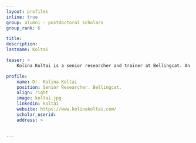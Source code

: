 ```yaml
---
layout: profiles
inline: true
group: alumni - postdoctoral scholars
group_rank: 6

title: 
description: 
lastname: Koltai

teaser: >
    Kolina Koltai is a senior researcher and trainer at Bellingcat. An expert in how sociotechnical systems influence the decision making of social groups, she received her PhD from the University of Texas's School of Information, has previously worked at the Center for an Informed Public at the University of Washington.

profile:
    name: Dr. Kolina Koltai
    position: Senior Researcher. Bellingcat.
    align: right
    image: koltai.jpg
    linkedin: koltai
    website: https://www.kolinakoltai.com/ 
    scholar_userid:  
    address: >
        

---
```

